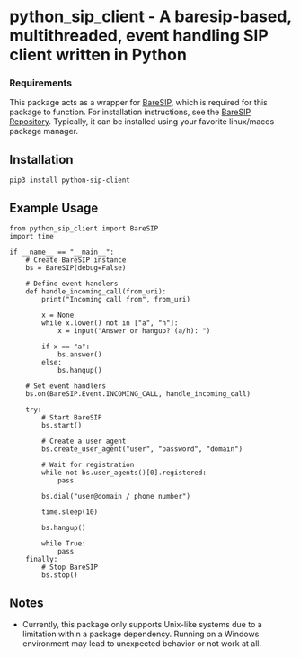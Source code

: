 # python_sip_client - A baresip-based, multithreaded, event handling SIP client written in Python

### Requirements

This package acts as a wrapper for [BareSIP](https://github.com/baresip/baresip), which is required for this package to function. For installation instructions, see the [BareSIP Repository](https://github.com/baresip/baresip). Typically, it can be installed using your favorite linux/macos package manager.

## Installation
`pip3 install python-sip-client`

## Example Usage
    from python_sip_client import BareSIP
    import time

    if __name__ == "__main__":
        # Create BareSIP instance
        bs = BareSIP(debug=False)

        # Define event handlers
        def handle_incoming_call(from_uri):
            print("Incoming call from", from_uri)
            
            x = None
            while x.lower() not in ["a", "h"]:
                x = input("Answer or hangup? (a/h): ")
            
            if x == "a":
                bs.answer()
            else:
                bs.hangup()

        # Set event handlers
        bs.on(BareSIP.Event.INCOMING_CALL, handle_incoming_call)

        try:
            # Start BareSIP
            bs.start()
            
            # Create a user agent
            bs.create_user_agent("user", "password", "domain")

            # Wait for registration
            while not bs.user_agents()[0].registered:
                pass

            bs.dial("user@domain / phone number")

            time.sleep(10)

            bs.hangup()

            while True:
                pass
        finally:
            # Stop BareSIP
            bs.stop()

## Notes
- Currently, this package only supports Unix-like systems due to a limitation within a package dependency.  Running on a Windows environment may lead to unexpected behavior or not work at all.
